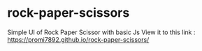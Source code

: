 # rock-paper-scissors
Simple UI of Rock Paper Scissor with basic Js
View it to this link : https://promi7892.github.io/rock-paper-scissors/
